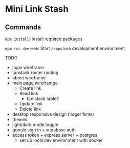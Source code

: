 # Mini Link Stash

## Commands

`npm install`: Install required packages

`npm run dev:web`: Start `/apps/web` development environment

TODO

- login wireframe
- tanstack router routing
- about wireframe
- main page wireframge
  - Create link
  - Read link
    - tan stack table?
  - Update link
  - Delete link
- desktop responsive design (larger fonts)
- themes
- light/dark mode toggle
- google sign in + supabase auth
- access token + express server + postgres
  - set up local dev environment with docker

